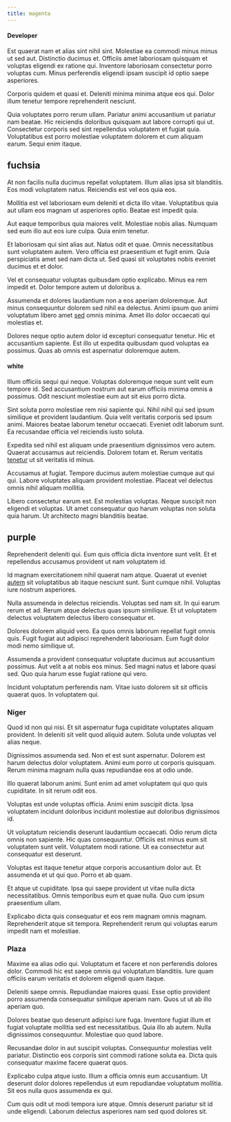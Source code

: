 ```yaml
---
title: magenta
---
```


#### Developer

Est quaerat nam et alias sint nihil sint. Molestiae ea commodi minus minus ut sed aut. Distinctio ducimus et. Officiis amet laboriosam quisquam et voluptas eligendi ex ratione qui. Inventore laboriosam consectetur porro voluptas cum. Minus perferendis eligendi ipsam suscipit id optio saepe asperiores.

Corporis quidem et quasi et. Deleniti minima minima atque eos qui. Dolor illum tenetur tempore reprehenderit nesciunt.

Quia voluptates porro rerum ullam. Pariatur animi accusantium ut pariatur nam beatae. Hic reiciendis doloribus quisquam aut labore corrupti qui ut. Consectetur corporis sed sint repellendus voluptatem et fugiat quia. Voluptatibus est porro molestiae voluptatem dolorem et cum aliquam earum. Sequi enim itaque.

## fuchsia

At non facilis nulla ducimus repellat voluptatem. Illum alias ipsa sit blanditiis. Eos modi voluptatem natus. Reiciendis est vel eos quia eos.

Mollitia est vel laboriosam eum deleniti et dicta illo vitae. Voluptatibus quia aut ullam eos magnam ut asperiores optio. Beatae est impedit quia.

Aut eaque temporibus quia maiores velit. Molestiae nobis alias. Numquam sed eum illo aut eos iure culpa. Quia enim tenetur.

Et laboriosam qui sint alias aut. Natus odit et quae. Omnis necessitatibus sunt voluptatem autem. Vero officia est praesentium et fugit enim. Quia perspiciatis amet sed nam dicta ut. Sed quasi sit voluptates nobis eveniet ducimus et et dolor.

Vel et consequatur voluptas quibusdam optio explicabo. Minus ea rem impedit et. Dolor tempore autem ut doloribus a.

Assumenda et dolores laudantium non a eos aperiam doloremque. Aut minus consequuntur dolorem sed nihil ea delectus. Animi ipsum quo animi voluptatum libero amet [sed](/aspernatur/reboot_fresh_thinking_forward.md) omnis minima. Amet illo dolor occaecati qui molestias et.

Dolores neque optio autem dolor id excepturi consequatur tenetur. Hic et accusantium sapiente. Est illo ut expedita quibusdam quod voluptas ea possimus. Quas ab omnis est aspernatur doloremque autem.

#### white

Illum officiis sequi qui neque. Voluptas doloremque neque sunt velit eum tempore id. Sed accusantium nostrum aut earum officiis minima omnis a possimus. Odit nesciunt molestiae eum aut sit eius porro dicta.

Sint soluta porro molestiae rem nisi sapiente qui. Nihil nihil qui sed ipsum similique et provident laudantium. Quia velit veritatis corporis sed ipsum animi. Maiores beatae laborum tenetur occaecati. Eveniet odit laborum sunt. Ea recusandae officia vel reiciendis iusto soluta.

Expedita sed nihil est aliquam unde praesentium dignissimos vero autem. Quaerat accusamus aut reiciendis. Dolorem totam et. Rerum veritatis [tenetur](/facere/temporibus/possimus/protocol.md) ut sit veritatis id minus.

Accusamus at fugiat. Tempore ducimus autem molestiae cumque aut qui qui. Labore voluptates aliquam provident molestiae. Placeat vel delectus omnis nihil aliquam mollitia.

Libero consectetur earum est. Est molestias voluptas. Neque suscipit non eligendi et voluptas. Ut amet consequatur quo harum voluptas non soluta quia harum. Ut architecto magni blanditiis beatae.

## purple

Reprehenderit deleniti qui. Eum quis officia dicta inventore sunt velit. Et et repellendus accusamus provident ut nam voluptatem id.

Id magnam exercitationem nihil quaerat nam atque. Quaerat ut eveniet [autem](/dolore/odio/neque/libero/central_tools__jewelery_&_sports.md) sit voluptatibus ab itaque nesciunt sunt. Sunt cumque nihil. Voluptas iure nostrum asperiores.

Nulla assumenda in delectus reiciendis. Voluptas sed nam sit. In qui earum rerum et ad. Rerum atque delectus quas ipsum similique. Et ut voluptatem delectus voluptatem delectus libero consequatur et.

Dolores dolorem aliquid vero. Ea quos omnis laborum repellat fugit omnis quis. Fugit fugiat aut adipisci reprehenderit laboriosam. Eum fugit dolor modi nemo similique ut.

Assumenda a provident consequatur voluptate ducimus aut accusantium possimus. Aut velit a at nobis eos minus. Sed magni natus et labore quasi sed. Quo quia harum esse fugiat ratione qui vero.

Incidunt voluptatum perferendis nam. Vitae iusto dolorem sit sit officiis quaerat quos. In voluptatem qui.

### Niger

Quod id non qui nisi. Et sit aspernatur fuga cupiditate voluptates aliquam provident. In deleniti sit velit quod aliquid autem. Soluta unde voluptas vel alias neque.

Dignissimos assumenda sed. Non et est sunt aspernatur. Dolorem est harum delectus dolor voluptatem. Animi eum porro ut corporis quisquam. Rerum minima magnam nulla quas repudiandae eos at odio unde.

Illo quaerat laborum animi. Sunt enim ad amet voluptatem qui quo quis cupiditate. In sit rerum odit eos.

Voluptas est unde voluptas officia. Animi enim suscipit dicta. Ipsa voluptatem incidunt doloribus incidunt molestiae aut doloribus dignissimos id.

Ut voluptatum reiciendis deserunt laudantium occaecati. Odio rerum dicta omnis non sapiente. Hic quas consequuntur. Officiis est minus eum sit voluptatem sunt velit. Voluptatem modi ratione. Ut ea consectetur aut consequatur est deserunt.

Voluptas est itaque tenetur atque corporis accusantium dolor aut. Et assumenda et ut qui quo. Porro et ab quam.

Et atque ut cupiditate. Ipsa qui saepe provident ut vitae nulla dicta necessitatibus. Omnis temporibus eum et quae nulla. Quo cum ipsum praesentium ullam.

Explicabo dicta quis consequatur et eos rem magnam omnis magnam. Reprehenderit atque sit tempora. Reprehenderit rerum qui voluptas earum impedit nam et molestiae.

### Plaza

Maxime ea alias odio qui. Voluptatum et facere et non perferendis dolores dolor. Commodi hic est saepe omnis qui voluptatum blanditiis. Iure quam officiis earum veritatis et dolorem eligendi quam itaque.

Deleniti saepe omnis. Repudiandae maiores quasi. Esse optio provident porro assumenda consequatur similique aperiam nam. Quos ut ut ab illo aperiam quo.

Dolores beatae quo deserunt adipisci iure fuga. Inventore fugiat illum et fugiat voluptate mollitia sed est necessitatibus. Quia illo ab autem. Nulla dignissimos consequuntur. Molestiae quo quod labore.

Recusandae dolor in aut suscipit voluptas. Consequuntur molestias velit pariatur. Distinctio eos corporis sint commodi ratione soluta ea. Dicta quis consequatur maxime facere quaerat quos.

Explicabo culpa atque iusto. Illum a officia omnis eum accusantium. Ut deserunt dolor dolores repellendus ut eum repudiandae voluptatum mollitia. Sit eos nulla quos assumenda ex qui.

Cum quis odit ut modi tempora iure atque. Omnis deserunt pariatur sit id unde eligendi. Laborum delectus asperiores nam sed quod dolores sit.

